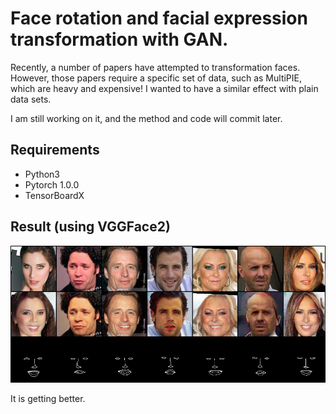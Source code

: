 # Face rotation and facial expression transformation with GAN.

Recently, a number of papers have attempted to transformation faces. However, those papers require a specific set of data, such as MultiPIE, which are heavy and expensive! I wanted to have a similar effect with plain data sets.

I am still working on it, and the method and code will commit later.

## Requirements

- Python3
- Pytorch 1.0.0
- TensorBoardX

## Result (using VGGFace2)

![viusalized](images/result.png)

It is getting better.
